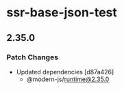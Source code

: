 # ssr-base-json-test

## 2.35.0

### Patch Changes

- Updated dependencies [d87a426]
  - @modern-js/runtime@2.35.0
